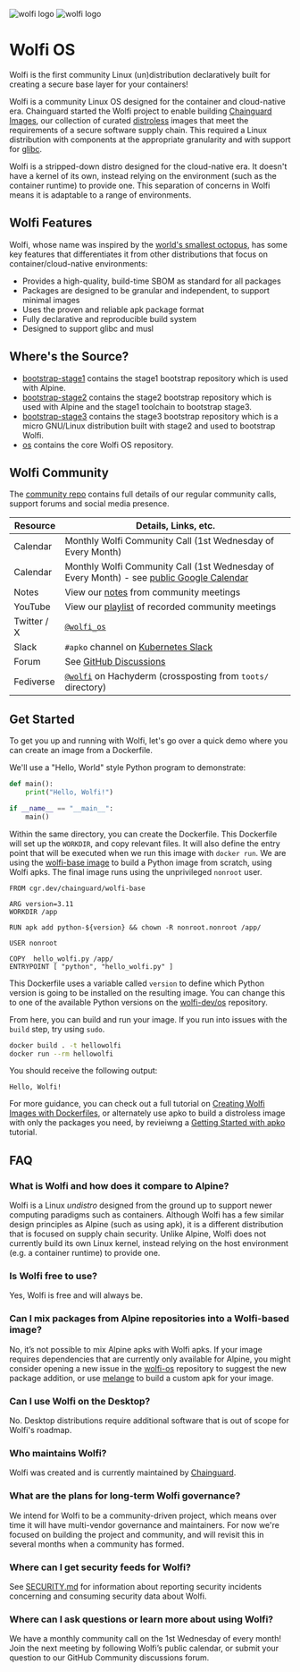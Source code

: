 ![wolfi logo](https://github.com/wolfi-dev/.github/raw/main/profile/wolfi-logo-dark-mode.svg#gh-dark-mode-only)
![wolfi logo](https://github.com/wolfi-dev/.github/raw/main/profile/wolfi-logo-light-mode.svg#gh-light-mode-only)

# Wolfi OS
Wolfi is the first community Linux (un)distribution declaratively built for creating a secure base layer for your containers! 

Wolfi is a community Linux OS designed for the container and cloud-native era. Chainguard started the Wolfi project to enable building [Chainguard Images](https://github.com/chainguard-images), our collection of curated [distroless](https://blog.chainguard.dev/minimal-container-images-towards-a-more-secure-future/) images that meet the requirements of a secure software supply chain. This required a Linux distribution with components at the appropriate granularity and with support for [glibc](https://www.gnu.org/software/libc/).

Wolfi is a stripped-down distro designed for the cloud-native era. It doesn't have a kernel of its own, instead relying on the environment (such as the container runtime) to provide one. This separation of concerns in Wolfi means it is adaptable to a range of environments.

## Wolfi Features

Wolfi, whose name was inspired by the [world's smallest octopus](https://en.wikipedia.org/wiki/Octopus_wolfi), has some key features that differentiates it from other distributions that focus on container/cloud-native environments:

- Provides a high-quality, build-time SBOM as standard for all packages
- Packages are designed to be granular and independent, to support minimal images
- Uses the proven and reliable apk package format
- Fully declarative and reproducible build system
- Designed to support glibc and musl 

## Where's the Source?

* [bootstrap-stage1](https://github.com/wolfi-dev/bootstrap-stage1) contains the stage1 bootstrap repository which is used with Alpine.
* [bootstrap-stage2](https://github.com/wolfi-dev/bootstrap-stage2) contains the stage2 bootstrap repository which is used with Alpine and the stage1 toolchain to bootstrap stage3.
* [bootstrap-stage3](https://github.com/wolfi-dev/bootstrap-stage3) contains the stage3 bootstrap repository which is a micro GNU/Linux distribution built with stage2 and used to bootstrap Wolfi.
* [os](https://github.com/wolfi-dev/os) contains the core Wolfi OS repository.


## Wolfi Community

The [community repo](https://github.com/wolfi-dev/community) contains full details of our regular community calls, support forums and social media presence.

| Resource    | Details, Links, etc. |
| ----------- | ----------- |
| Calendar    | Monthly Wolfi Community Call (1st Wednesday of Every Month) |
| Calendar    | Monthly Wolfi Community Call (1st Wednesday of Every Month) - see [public Google Calendar](https://calendar.google.com/calendar/u/0/embed?src=c_7ec60f485931f9056040a3e24273400de41a143ec60703b411d77b1f534ec15f@group.calendar.google.com) |
| Notes | View our [notes](https://docs.google.com/document/d/1wBE3W81Xso6BDOU3-tWzfxGTP_X1HNsdufWbvyycaxE/edit#heading=h.zgngk9ekm1wf) from community meetings |
| YouTube | View our [playlist](https://youtube.com/playlist?list=PLLjvkjPNmuZkqtDoGuV-8SkZw6dwmHxF5) of recorded community meetings |
| Twitter / X | [`@wolfi_os`](https://twitter.com/wolfi_os)   |
| Slack       | `#apko` channel on [Kubernetes Slack](https://slack.kubernetes.io)  |
| Forum       | See [GitHub Discussions](https://github.com/orgs/wolfi-dev/discussions) |
| Fediverse   | [`@wolfi`](https://hachyderm.io/@wolfi) on Hachyderm (crossposting from `toots/` directory)  |


## Get Started

To get you up and running with Wolfi, let's go over a quick demo where you can create an image from a Dockerfile.

We'll use a "Hello, World" style Python program to demonstrate:

```python
def main():
    print("Hello, Wolfi!")

if __name__ == "__main__":
    main()
```

Within the same directory, you can create the Dockerfile. This Dockerfile will set up the `WORKDIR`, and copy relevant files. It will also define the entry point that will be executed when we run this image with `docker run`. We are using the [wolfi-base image](https://github.com/chainguard-images/images/tree/main/images/wolfi-base) to build a Python image from scratch, using Wolfi apks. The final image runs using the unprivileged `nonroot` user.

```docker
FROM cgr.dev/chainguard/wolfi-base

ARG version=3.11
WORKDIR /app

RUN apk add python-${version} && chown -R nonroot.nonroot /app/

USER nonroot

COPY  hello_wolfi.py /app/
ENTRYPOINT [ "python", "hello_wolfi.py" ]
```

This Dockerfile uses a variable called `version` to define which Python version is going to be installed on the resulting image. You can change this to one of the available Python versions on the [wolfi-dev/os](https://github.com/wolfi-dev/os) repository.

From here, you can build and run your image. If you run into issues with the `build` step, try using `sudo`.

```sh
docker build . -t hellowolfi
docker run --rm hellowolfi
```

You should receive the following output: 

```
Hello, Wolfi!
```

For more guidance, you can check out a full tutorial on [Creating Wolfi Images with Dockerfiles](https://edu.chainguard.dev/open-source/wolfi/wolfi-with-dockerfiles/), or alternately use apko to build a distroless image with only the packages you need, by revieiwng a [Getting Started with apko](https://edu.chainguard.dev/open-source/apko/getting-started-with-apko/) tutorial.
## FAQ

### What is Wolfi and how does it compare to Alpine?
Wolfi is a Linux _undistro_  designed from the ground up to support newer computing paradigms such as containers. Although Wolfi has a few similar design principles as Alpine (such as using apk), it is a different distribution that is  focused on supply chain security. Unlike Alpine, Wolfi does not currently build its own Linux kernel, instead relying on the host environment (e.g. a container runtime) to provide one.

### Is Wolfi free to use?
Yes, Wolfi is free and will always be.

### Can I mix packages from Alpine repositories into a Wolfi-based image? 
No, it’s not possible to mix Alpine apks with Wolfi apks. If your image requires dependencies that are currently only available for Alpine, you might consider opening a new issue in the [wolfi-os](https://github.com/chainguard-dev/wolfi-os/) repository to suggest the new package addition, or use [melange](https://github.com/chainguard-dev/melange) to build a custom apk for your image.

### Can I use Wolfi on the Desktop?
No. Desktop distributions require additional software that is out of scope for Wolfi's roadmap.

### Who maintains Wolfi?
Wolfi was created and is currently maintained by [Chainguard](https://chainguard.dev).

### What are the plans for long-term Wolfi governance?
We intend for Wolfi to be a community-driven project, which means over time it will have multi-vendor governance and maintainers. For now we're focused on building the project and community, and will revisit this in several months when a community has formed.

### Where can I get security feeds for Wolfi?
See [SECURITY.md](/SECURITY.md) for information about reporting security incidents concerning and consuming security data about Wolfi.

### Where can I ask questions or learn more about using Wolfi?
We have a monthly community call on the 1st Wednesday of every month! Join the next meeting by following Wolfi’s public calendar, or submit your question to our GitHub Community discussions forum. 

